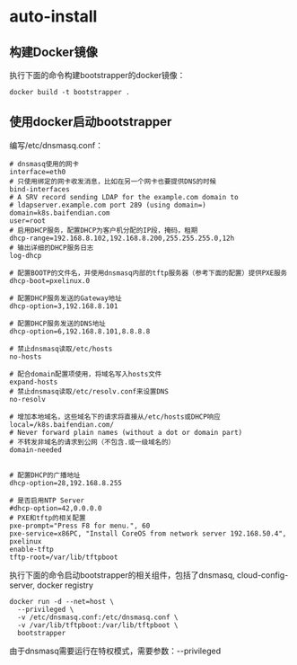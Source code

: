 # auto-install

## 构建Docker镜像
执行下面的命令构建bootstrapper的docker镜像：
```
docker build -t bootstrapper .
```
## 使用docker启动bootstrapper
编写/etc/dnsmasq.conf：
```
# dnsmasq使用的网卡
interface=eth0
# 只使用绑定的网卡收发消息，比如在另一个网卡也要提供DNS的时候
bind-interfaces
# A SRV record sending LDAP for the example.com domain to
# ldapserver.example.com port 289 (using domain=)
domain=k8s.baifendian.com
user=root
# 启用DHCP服务，配置DHCP为客户机分配的IP段，掩码，租期
dhcp-range=192.168.8.102,192.168.8.200,255.255.255.0,12h
# 输出详细的DHCP服务日志
log-dhcp

# 配置BOOTP的文件名，并使用dnsmasq内部的tftp服务器（参考下面的配置）提供PXE服务
dhcp-boot=pxelinux.0

# 配置DHCP服务发送的Gateway地址
dhcp-option=3,192.168.8.101

# 配置DHCP服务发送的DNS地址
dhcp-option=6,192.168.8.101,8.8.8.8

# 禁止dnsmasq读取/etc/hosts
no-hosts

# 配合domain配置项使用，将域名写入hosts文件
expand-hosts
# 禁止dnsmasq读取/etc/resolv.conf来设置DNS
no-resolv

# 增加本地域名，这些域名下的请求将直接从/etc/hosts或DHCP响应
local=/k8s.baifendian.com/
# Never forward plain names (without a dot or domain part)
# 不转发非域名的请求到公网（不包含.或一级域名的）
domain-needed


# 配置DHCP的广播地址
dhcp-option=28,192.168.8.255

# 是否启用NTP Server
#dhcp-option=42,0.0.0.0
# PXE和tftp的相关配置
pxe-prompt="Press F8 for menu.", 60
pxe-service=x86PC, "Install CoreOS from network server 192.168.50.4", pxelinux
enable-tftp
tftp-root=/var/lib/tftpboot
```
执行下面的命令启动bootstrapper的相关组件，包括了dnsmasq, cloud-config-server, docker registry
```
docker run -d --net=host \
  --privileged \
  -v /etc/dnsmasq.conf:/etc/dnsmasq.conf \
  -v /var/lib/tftpboot:/var/lib/tftpboot \
  bootstrapper
```
由于dnsmasq需要运行在特权模式，需要参数：--privileged
